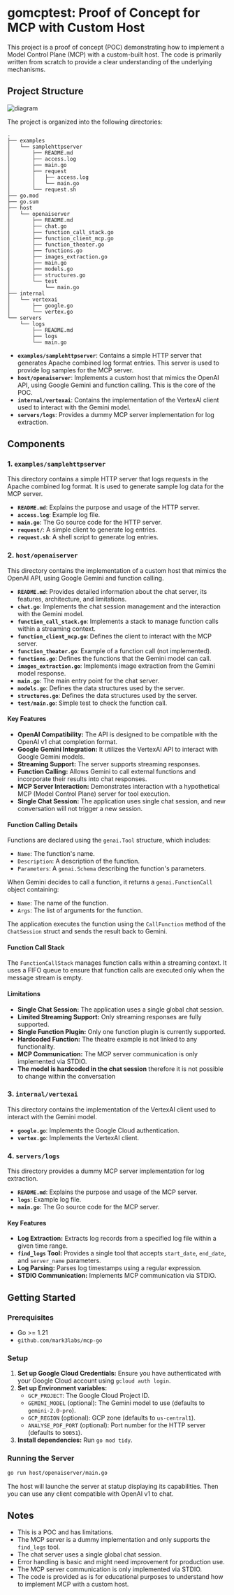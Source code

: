 # gomcptest: Proof of Concept for MCP with Custom Host


This project is a proof of concept (POC) demonstrating how to implement a Model Control Plane (MCP) with a custom-built host. The code is primarily written from scratch to provide a clear understanding of the underlying mechanisms.

## Project Structure

![diagram](https://github.com/user-attachments/assets/8a4aa410-cbf5-4a33-be04-7cc39a736953)

The project is organized into the following directories:

```
.
├── examples
│   └── samplehttpserver
│       ├── README.md
│       ├── access.log
│       ├── main.go
│       ├── request
│       │   ├── access.log
│       │   └── main.go
│       └── request.sh
├── go.mod
├── go.sum
├── host
│   └── openaiserver
│       ├── README.md
│       ├── chat.go
│       ├── function_call_stack.go
│       ├── function_client_mcp.go
│       ├── function_theater.go
│       ├── functions.go
│       ├── images_extraction.go
│       ├── main.go
│       ├── models.go
│       ├── structures.go
│       └── test
│           └── main.go
├── internal
│   └── vertexai
│       ├── google.go
│       └── vertex.go
└── servers
    └── logs
        ├── README.md
        ├── logs
        └── main.go
```

-   **`examples/samplehttpserver`**: Contains a simple HTTP server that generates Apache combined log format entries. This server is used to provide log samples for the MCP server.
-   **`host/openaiserver`**: Implements a custom host that mimics the OpenAI API, using Google Gemini and function calling. This is the core of the POC.
-   **`internal/vertexai`**: Contains the implementation of the VertexAI client used to interact with the Gemini model.
-   **`servers/logs`**: Provides a dummy MCP server implementation for log extraction.

## Components

### 1. `examples/samplehttpserver`

This directory contains a simple HTTP server that logs requests in the Apache combined log format. It is used to generate sample log data for the MCP server.

-   **`README.md`**: Explains the purpose and usage of the HTTP server.
-   **`access.log`**: Example log file.
-   **`main.go`**: The Go source code for the HTTP server.
-   **`request/`**: A simple client to generate log entries.
-   **`request.sh`**: A shell script to generate log entries.

### 2. `host/openaiserver`

This directory contains the implementation of a custom host that mimics the OpenAI API, using Google Gemini and function calling.

-   **`README.md`**: Provides detailed information about the chat server, its features, architecture, and limitations.
-   **`chat.go`**: Implements the chat session management and the interaction with the Gemini model.
-   **`function_call_stack.go`**: Implements a stack to manage function calls within a streaming context.
-   **`function_client_mcp.go`**: Defines the client to interact with the MCP server.
-   **`function_theater.go`**: Example of a function call (not implemented).
-   **`functions.go`**: Defines the functions that the Gemini model can call.
-   **`images_extraction.go`**: Implements image extraction from the Gemini model response.
-   **`main.go`**: The main entry point for the chat server.
-   **`models.go`**: Defines the data structures used by the server.
-   **`structures.go`**: Defines the data structures used by the server.
-   **`test/main.go`**: Simple test to check the function call.

#### Key Features

-   **OpenAI Compatibility:** The API is designed to be compatible with the OpenAI v1 chat completion format.
-   **Google Gemini Integration:** It utilizes the VertexAI API to interact with Google Gemini models.
-   **Streaming Support:** The server supports streaming responses.
-   **Function Calling:** Allows Gemini to call external functions and incorporate their results into chat responses.
-   **MCP Server Interaction:** Demonstrates interaction with a hypothetical MCP (Model Control Plane) server for tool execution.
-   **Single Chat Session:** The application uses single chat session, and new conversation will not trigger a new session.

#### Function Calling Details

Functions are declared using the `genai.Tool` structure, which includes:

-   `Name`: The function's name.
-   `Description`: A description of the function.
-   `Parameters`: A `genai.Schema` describing the function's parameters.

When Gemini decides to call a function, it returns a `genai.FunctionCall` object containing:

-   `Name`: The name of the function.
-   `Args`: The list of arguments for the function.

The application executes the function using the `CallFunction` method of the `ChatSession` struct and sends the result back to Gemini.

#### Function Call Stack

The `FunctionCallStack` manages function calls within a streaming context. It uses a FIFO queue to ensure that function calls are executed only when the message stream is empty.

#### Limitations

-   **Single Chat Session:** The application uses a single global chat session.
-   **Limited Streaming Support:** Only streaming responses are fully supported.
-   **Single Function Plugin:** Only one function plugin is currently supported.
-   **Hardcoded Function:** The theatre example is not linked to any functionality.
-   **MCP Communication:** The MCP server communication is only implemented via STDIO.
-   **The model is hardcoded in the chat session** therefore it is not possible to change within the conversation

### 3. `internal/vertexai`

This directory contains the implementation of the VertexAI client used to interact with the Gemini model.

-   **`google.go`**: Implements the Google Cloud authentication.
-   **`vertex.go`**: Implements the VertexAI client.

### 4. `servers/logs`

This directory provides a dummy MCP server implementation for log extraction.

-   **`README.md`**: Explains the purpose and usage of the MCP server.
-   **`logs`**: Example log file.
-   **`main.go`**: The Go source code for the MCP server.

#### Key Features

-   **Log Extraction:** Extracts log records from a specified log file within a given time range.
-   **`find_logs` Tool:** Provides a single tool that accepts `start_date`, `end_date`, and `server_name` parameters.
-   **Log Parsing:** Parses log timestamps using a regular expression.
-   **STDIO Communication:** Implements MCP communication via STDIO.

## Getting Started

### Prerequisites

-   Go >= 1.21
-   `github.com/mark3labs/mcp-go`

### Setup

1.  **Set up Google Cloud Credentials:** Ensure you have authenticated with your Google Cloud account using `gcloud auth login`.
2.  **Set up Environment variables:**
    -   `GCP_PROJECT`: The Google Cloud Project ID.
    -   `GEMINI_MODEL` (optional): The Gemini model to use (defaults to `gemini-2.0-pro`).
    -   `GCP_REGION` (optional): GCP zone (defaults to `us-central1`).
    -   `ANALYSE_PDF_PORT` (optional): Port number for the HTTP server (defaults to `50051`).
3.  **Install dependencies:** Run `go mod tidy`.

### Running the Server

  ```bash
  go run host/openaiserver/main.go
  ```

The host will launche the server at statup displaying its capabilities. Then you can use any client compatible with OpenAI v1 to chat.

## Notes

-   This is a POC and has limitations.
-   The MCP server is a dummy implementation and only supports the `find_logs` tool.
-   The chat server uses a single global chat session.
-   Error handling is basic and might need improvement for production use.
-   The MCP server communication is only implemented via STDIO.
-   The code is provided as is for educational purposes to understand how to implement MCP with a custom host.
